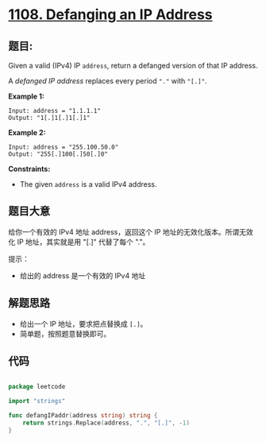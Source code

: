# [1108. Defanging an IP Address](https://leetcode.com/problems/defanging-an-ip-address/)


## 题目:

Given a valid (IPv4) IP `address`, return a defanged version of that IP address.

A *defanged IP address* replaces every period `"."` with `"[.]"`.

**Example 1:**

    Input: address = "1.1.1.1"
    Output: "1[.]1[.]1[.]1"

**Example 2:**

    Input: address = "255.100.50.0"
    Output: "255[.]100[.]50[.]0"

**Constraints:**

- The given `address` is a valid IPv4 address.

## 题目大意


给你一个有效的 IPv4 地址 address，返回这个 IP 地址的无效化版本。所谓无效化 IP 地址，其实就是用 "[.]" 代替了每个 "."。


提示：

- 给出的 address 是一个有效的 IPv4 地址



## 解题思路

- 给出一个 IP 地址，要求把点替换成 `[.]`。
- 简单题，按照题意替换即可。


## 代码

```go

package leetcode

import "strings"

func defangIPaddr(address string) string {
	return strings.Replace(address, ".", "[.]", -1)
}

```